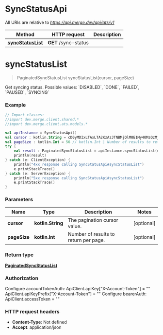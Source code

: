# SyncStatusApi

All URIs are relative to *https://api.merge.dev/api/ats/v1*

Method | HTTP request | Description
------------- | ------------- | -------------
[**syncStatusList**](SyncStatusApi.md#syncStatusList) | **GET** /sync-status | 


<a name="syncStatusList"></a>
# **syncStatusList**
> PaginatedSyncStatusList syncStatusList(cursor, pageSize)



Get syncing status. Possible values: &#x60;DISABLED&#x60;, &#x60;DONE&#x60;, &#x60;FAILED&#x60;, &#x60;PAUSED&#x60;, &#x60;SYNCING&#x60;

### Example
```kotlin
// Import classes:
//import dev.merge.client.shared.*
//import dev.merge.client.ats.models.*

val apiInstance = SyncStatusApi()
val cursor : kotlin.String = cD0yMDIxLTAxLTA2KzAzJTNBMjQlM0E1My40MzQzMjYlMkIwMCUzQTAw // kotlin.String | The pagination cursor value.
val pageSize : kotlin.Int = 56 // kotlin.Int | Number of results to return per page.
try {
    val result : PaginatedSyncStatusList = apiInstance.syncStatusList(cursor, pageSize)
    println(result)
} catch (e: ClientException) {
    println("4xx response calling SyncStatusApi#syncStatusList")
    e.printStackTrace()
} catch (e: ServerException) {
    println("5xx response calling SyncStatusApi#syncStatusList")
    e.printStackTrace()
}
```

### Parameters

Name | Type | Description  | Notes
------------- | ------------- | ------------- | -------------
 **cursor** | **kotlin.String**| The pagination cursor value. | [optional]
 **pageSize** | **kotlin.Int**| Number of results to return per page. | [optional]

### Return type

[**PaginatedSyncStatusList**](PaginatedSyncStatusList.md)

### Authorization


Configure accountTokenAuth:
    ApiClient.apiKey["X-Account-Token"] = ""
    ApiClient.apiKeyPrefix["X-Account-Token"] = ""
Configure bearerAuth:
    ApiClient.accessToken = ""

### HTTP request headers

 - **Content-Type**: Not defined
 - **Accept**: application/json

